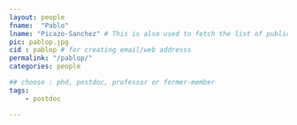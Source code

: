 ```yaml
---
layout: people
fname:  "Pablo"
lname: "Picazo-Sanchez" # This is also used to fetch the list of publications from bib files
pic: pablop.jpg
cid : pablop # for creating email/web addresss
permalink: "/pablop/"
categories: people

## choose : phd, postdoc, professor or former-member
tags:
    - postdoc

---
```

